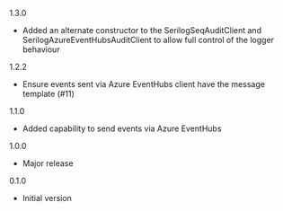 1.3.0
* Added an alternate constructor to the SerilogSeqAuditClient and SerilogAzureEventHubsAuditClient to allow full control of the logger behaviour

1.2.2
* Ensure events sent via Azure EventHubs client have the message template (#11)

1.1.0
* Added capability to send events via Azure EventHubs

1.0.0
* Major release

0.1.0
* Initial version
